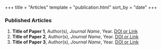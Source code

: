 +++
title = "Articles"
template = "publication.html"
sort_by = "date"
+++

### Published Articles

1. **Title of Paper 1**, Author(s), *Journal Name*, Year. [DOI or Link](https://example.com)  
2. **Title of Paper 2**, Author(s), *Journal Name*, Year. [DOI or Link](https://example.com)  
3. **Title of Paper 3**, Author(s), *Journal Name*, Year. [DOI or Link](https://example.com)